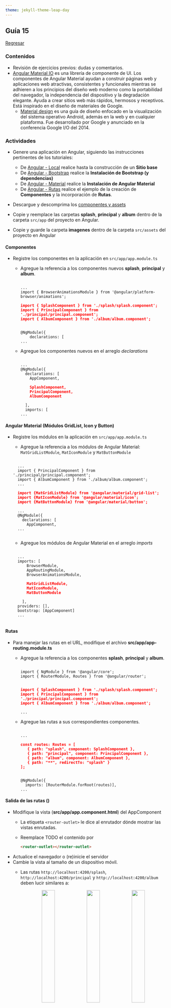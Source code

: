 ```yaml
---
theme: jekyll-theme-leap-day
---
```


## Guía 15

[Regresar](/DAWM-2022/)

### Contenidos

* Revisión de ejercicios previos: dudas y comentarios.
* [Angular Material IO](https://material.angular.io/) es una librería de componente de UI. Los componentes de Angular Material ayudan a construir páginas web y aplicaciones web atractivas, consistentes y funcionales mientras se adhieren a los principios del diseño web moderno como la portabilidad del navegador, la independencia del dispositivo y la degradación elegante. Ayuda a crear sitios web más rápidos, hermosos y receptivos. Está inspirado en el diseño de materiales de Google.
	- [Material design](https://material.io/design) es una guía de diseño enfocado en la visualización del sistema operativo Android, además en la web y en cualquier plataforma. Fue desarrollado por Google y anunciado en la conferencia Google I/O del 2014.


### Actividades

* Genere una aplicación en Angular, siguiendo las instrucciones pertinentes de los tutoriales:
  
  + De [Angular - Local](https://dawfiec.github.io/DAWM-2022/tutoriales/angular_local.html) realice hasta la construcción de un **Sitio base**
  + De [Angular - Bootstrap](https://dawfiec.github.io/DAWM-2022/tutoriales/angular_bootstrap.html) realice la **Instalación de Bootstrap (y dependencias)**
  + De [Angular - Material](https://dawfiec.github.io/DAWM-2022/tutoriales/angular_material.html) realice la **Instalación de Angular Material**
  + De [Angular - Rutas](https://dawfiec.github.io/DAWM-2022/tutoriales/angular_rutas.html) realice el ejemplo de la creación de **Componentes** y la incorporación de **Rutas**.

* Descargue y descomprima los [componentes y assets](archivos/guia15_recursos.zip)
* Copie y reemplace las carpetas **splash**, **principal** y **album** dentro de la carpeta `src/app` del proyecto en Angular. 
* Copie y guarde la carpeta **imagenes** dentro de la carpeta `src/assets` del proyecto en Angular

#### Componentes

* Registre los componentes en la aplicación en `src/app/app.module.ts`
  + Agregue la referencia a los componentes nuevos **splash**, **principal** y **album**.

    <pre><code>
  	...
  	import { BrowserAnimationsModule } from '@angular/platform-browser/animations';
  	<b style="color: red">
  	import { SplashComponent } from './splash/splash.component';
	import { PrincipalComponent } from './principal/principal.component';
	import { AlbumComponent } from './album/album.component';
	</b>

	@NgModule({
  		declarations: [
  	...
    </code></pre>

  + Agregue los componentes nuevos en el arreglo *declarations*

    <pre><code>
  	...
  	@NgModule({
	  declarations: [
	    AppComponent,
	    <b style="color: red">
	    SplashComponent,
	    PrincipalComponent,
	    AlbumComponent
	    </b>
	  ],
	  imports: [
  	...
    </code></pre>

#### Angular Material (Módulos GridList, Icon y Button)

* Registre los módulos en la aplicación en `src/app/app.module.ts`

    + Agregue la referencia a los módulos de Angular Material: `MatGridListModule`, `MatIconModule` y `MatButtonModule`

	<pre><code>
	...
	import { PrincipalComponent } from './principal/principal.component';
	import { AlbumComponent } from './album/album.component';
	...
	<b style="color: red">
	import {MatGridListModule} from '@angular/material/grid-list';
	import {MatIconModule} from '@angular/material/icon';
	import {MatButtonModule} from '@angular/material/button';
	</b>
	...
	@NgModule({
	  declarations: [
	    AppComponent,
	...
	</code></pre>

	+ Agregue los módulos de Angular Material en el arreglo *imports*

    <pre><code>
  	...
  	imports: [
	    BrowserModule,
	    AppRoutingModule,
	    BrowserAnimationsModule,
	    <b style="color: red">
	    MatGridListModule,
	    MatIconModule,  
	    MatButtonModule
	    </b>
	  ],
	providers: [],
	bootstrap: [AppComponent]
  	...
    </code></pre>

#### Rutas

* Para manejar las rutas en el URL, modifique el archivo **src/app/app-routing.module.ts**
  + Agregue la referencia a los componentes **splash**, **principal** y **album**.
  
    <pre><code>
  	import { NgModule } from '@angular/core';
  	import { RouterModule, Routes } from '@angular/router';

  	<b style="color: red">
  	import { SplashComponent } from './splash/splash.component';
  	import { PrincipalComponent } from './principal/principal.component';
  	import { AlbumComponent } from './album/album.component';
  	</b>
  	...
  	</code></pre>

  + Agregue las rutas a sus correspondientes componentes.
  
  	<pre><code>
  	...
  	<b style="color: red">
  	const routes: Routes = [
       { path: "splash", component: SplashComponent },
       { path: "principal", component: PrincipalComponent },
   	   { path: "album", component: AlbumComponent },
   	   { path: "**", redirectTo: "splash" }
    ];
  	</b>
    
  	@NgModule({
  	  imports: [RouterModule.forRoot(routes)],
  	...  
  	</code></pre>

#### Salida de las rutas (<router-outlet>)

* Modifique la vista (**src/app/app.component.html**) del AppComponent
  + La etiqueta `<router-outlet>` le dice al enrutador dónde mostrar las vistas enrutadas.
  + Reemplace TODO el contenido por
    
    ```html
    <router-outlet></router-outlet>
    ```
* Actualice el navegador o (re)inicie el servidor
* Cambie la vista al tamaño de un dispositivo móvil. 
  + Las rutas `http://localhost:4200/splash`, `http://localhost:4200/principal` y `http://localhost:4200/album` deben lucir similares a:

	<p align="center">
	  <img width="30%" src="imagenes/angular_material_splash.png">
	  <img width="30%" src="imagenes/angular_material_principal.png">
	  <img width="30%" src="imagenes/angular_material_album.png">
	</p>

#### Navegación entre rutas (routerlink)

* Modifique la vista (**src/app/splash.component.html**) del SplashComponent
  + Al dar clic sobre el nombre o la imagen debe redirigir a la ruta `/principal`

  <pre><code class="language-html">
  ... 
  <img src="assets/imagenes/pngwing.com.png" class="img-fluid"  routerLink="/principal"  alt="imagen">
  ...
  <h1 class="titulo" routerLink="/principal">Album</h1>
  ...
  </code></pre>

* Agregue la navegación entre el componente **PrincipalComponent** y **AlbumComponent**
  + Al dar clic en el **button** con el nombre `Ver`.

  <pre><code class="language-html">
  ...
  <button type="button" class="btn btn-success mx-2">Ver</button> 
  ...
  </code></pre>

* Agregue la navegación entre el componente **AlbumComponent** y **PrincipalComponent**
  + Al dar clic en el **button** con el ícono `arrow_back`.

  <pre><code class="language-html">
  ...
  <button mat-icon-button color="basic" aria-label="back">  
	  <mat-icon>arrow_back</mat-icon> 
  </button>  
  ...
  </code></pre>


### Términos

Despliegue, material design

### Referencias

* Angular Material Tutorial. (2022). Retrieved 20 July 2022, from https://www.tutorialspoint.com/angular_material/index.htm
* Angular. (2022). Retrieved 26 July 2022, from https://angular.io/tutorial/toh-pt5
* Angular. (2022). Retrieved 26 July 2022, from https://angular.io/tutorial/toh-pt5